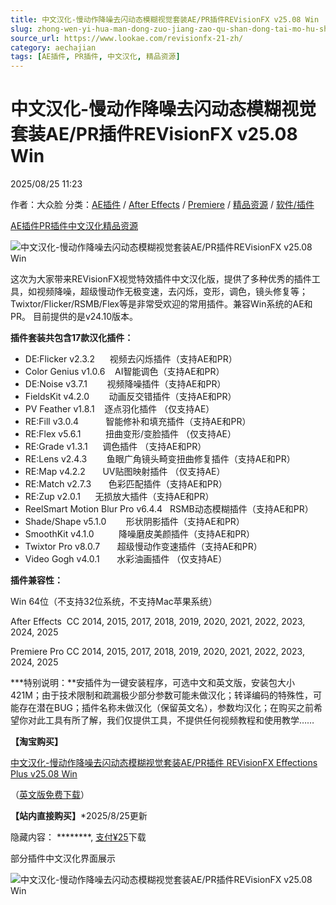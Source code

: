 ```yaml
---
title: 中文汉化-慢动作降噪去闪动态模糊视觉套装AE/PR插件REVisionFX v25.08 Win
slug: zhong-wen-yi-hua-man-dong-zuo-jiang-zao-qu-shan-dong-tai-mo-hu-shi-jue-tao-zhuang-ae-prcha-jian-revisionfx-v25-08-win
source_url: https://www.lookae.com/revisionfx-21-zh/
category: aechajian
tags: [AE插件, PR插件, 中文汉化, 精品资源]
---
```

# 中文汉化-慢动作降噪去闪动态模糊视觉套装AE/PR插件REVisionFX v25.08 Win

2025/08/25 11:23

作者：大众脸
分类：[AE插件](https://www.lookae.com/after-effects/aechajian/) / [After Effects](https://www.lookae.com/after-effects/) / [Premiere](https://www.lookae.com/qitarjcj/premierezy/) / [精品资源](https://www.lookae.com/fufei/) / [软件/插件](https://www.lookae.com/qitarjcj/)

[AE插件](https://www.lookae.com/tag/ae%e6%8f%92%e4%bb%b6/)[PR插件](https://www.lookae.com/tag/pr%e6%8f%92%e4%bb%b6/)[中文汉化](https://www.lookae.com/tag/%e4%b8%ad%e6%96%87%e6%b1%89%e5%8c%96/)[精品资源](https://www.lookae.com/tag/%e7%b2%be%e5%93%81%e8%b5%84%e6%ba%90/)

![中文汉化-慢动作降噪去闪动态模糊视觉套装AE/PR插件REVisionFX v25.08 Win](https://gd3.alicdn.com/imgextra/i4/705956171/O1CN0156hDTy1vSMjcyW1G1_!!705956171.jpg "中文汉化-慢动作降噪去闪动态模糊视觉套装AE/PR插件REVisionFX v25.08 Win-LookAE.com")

这次为大家带来REVisionFX视觉特效插件中文汉化版，提供了多种优秀的插件工具，如视频降噪，超级慢动作无极变速，去闪烁，变形，调色，镜头修复等；Twixtor/Flicker/RSMB/Flex等是非常受欢迎的常用插件。兼容Win系统的AE和PR。 目前提供的是v24.10版本。

**插件套装共包含17款汉化插件：**

* DE:Flicker v2.3.2      视频去闪烁插件（支持AE和PR）
* Color Genius v1.0.6    AI智能调色（支持AE和PR）
* DE:Noise v3.7.1        视频降噪插件（支持AE和PR）
* FieldsKit v4.2.0        动画反交错插件（支持AE和PR）
* PV Feather v1.8.1    逐点羽化插件 （仅支持AE）
* RE:Fill v3.0.4           智能修补和填充插件（支持AE和PR）
* RE:Flex v5.6.1          扭曲变形/变脸插件 （仅支持AE）
* RE:Grade v1.3.1      调色插件 （支持AE和PR）
* RE:Lens v2.4.3        鱼眼广角镜头畸变扭曲修复插件（支持AE和PR）
* RE:Map v4.2.2       UV贴图映射插件 （仅支持AE）
* RE:Match v2.7.3       色彩匹配插件（支持AE和PR）
* RE:Zup v2.0.1      无损放大插件（支持AE和PR）
* ReelSmart Motion Blur Pro v6.4.4   RSMB动态模糊插件（支持AE和PR）
* Shade/Shape v5.1.0        形状阴影插件（支持AE和PR）
* SmoothKit v4.1.0          降噪磨皮美颜插件（支持AE和PR）
* Twixtor Pro v8.0.7       超级慢动作变速插件（支持AE和PR）
* Video Gogh v4.0.1       水彩油画插件 （仅支持AE）

**插件兼容性：**

Win 64位（不支持32位系统，不支持Mac苹果系统）

After Effects  CC 2014, 2015, 2017, 2018, 2019, 2020, 2021, 2022, 2023, 2024, 2025

Premiere Pro CC 2014, 2015, 2017, 2018, 2019, 2020, 2021, 2022, 2023, 2024, 2025

**\*特别说明：**安插件为一键安装程序，可选中文和英文版，安装包大小421M；由于技术限制和疏漏极少部分参数可能未做汉化；转译编码的特殊性，可能存在潜在BUG；插件名称未做汉化（保留英文名），参数均汉化；在购买之前希望你对此工具有所了解，我们仅提供工具，不提供任何视频教程和使用教学……

**【淘宝购买】**

[中文汉化-慢动作降噪去闪动态模糊视觉套装AE/PR插件 REVisionFX Effections Plus v25.08 Win](https://item.taobao.com/item.htm?id=624410903091)

（[英文版免费下载](https://www.lookae.com/revisionfx-2508/)）

**【站内直接购买】**\*2025/8/25更新

隐藏内容：
\*\*\*\*\*\*\*\*,
[支付¥25](https://www.lookae.com/wp-login.php?redirect_to=https%3A%2F%2Fwww.lookae.com%2Frevisionfx-21-zh%2F)下载

部分插件中文汉化界面展示

![中文汉化-慢动作降噪去闪动态模糊视觉套装AE/PR插件REVisionFX v25.08 Win](https://img.alicdn.com/imgextra/i3/705956171/O1CN01inOBQi1vSMjZtaOCJ_!!705956171.jpg "中文汉化-慢动作降噪去闪动态模糊视觉套装AE/PR插件REVisionFX v25.08 Win-LookAE.com")

